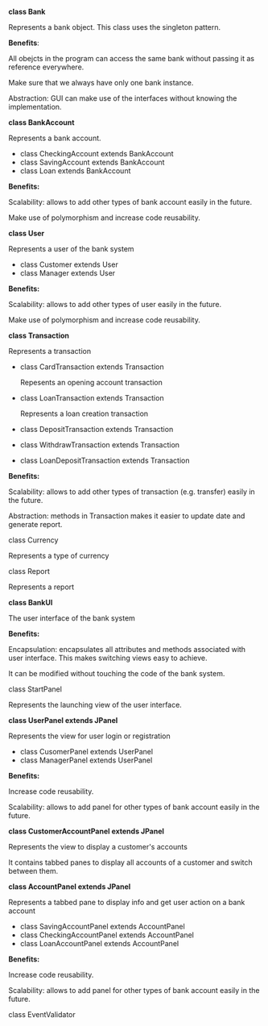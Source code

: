 **class Bank**

Represents a bank object. This class uses the singleton pattern.

**Benefits**: 

All obejcts in the program can access the same bank without passing it as reference everywhere.

Make sure that we always have only one bank instance.

Abstraction: GUI can make use of the interfaces without knowing the implementation.



**class BankAccount**

Represents a bank account.

- class CheckingAccount extends BankAccount
- class SavingAccount extends BankAccount
- class Loan extends BankAccount

**Benefits:**

Scalability: allows to add other types of bank account easily in the future.

Make use of polymorphism and increase code reusability.



**class User**

Represents a user of the bank system

- class Customer extends User
- class Manager extends User

**Benefits:**

Scalability: allows to add other types of user easily in the future.

Make use of polymorphism and increase code reusability.



**class Transaction**

Represents a transaction

- class CardTransaction extends Transaction

  Repesents an opening account transaction

- class LoanTransaction extends Transaction

  Represents a loan creation transaction

- class DepositTransaction extends Transaction

- class WithdrawTransaction extends Transaction

- class LoanDepositTransaction extends Transaction

**Benefits:**

Scalability: allows to add other types of transaction (e.g. transfer) easily in the future.

Abstraction: methods in Transaction makes it easier to update date and generate report.



class Currency

Represents a type of currency



class Report

Represents a report



**class BankUI**

The user interface of the bank system

**Benefits:**

Encapsulation: encapsulates all attributes and methods associated with user interface. This makes switching views easy to achieve.

It can be modified without touching the code of the bank system.



class StartPanel

Represents the launching view of the user interface.



**class UserPanel extends JPanel**

Represents the view for user login or registration

- class CusomerPanel extends UserPanel
- class ManagerPanel extends UserPanel

**Benefits:**

Increase code reusability.

Scalability: allows to add panel for other types of bank account easily in the future.



**class CustomerAccountPanel extends JPanel**

Represents the view to display a customer's accounts

It contains tabbed panes to display all accounts of a customer and switch between them.



**class AccountPanel extends JPanel**

Represents a tabbed pane to display info and get user action on a bank account

- class SavingAccountPanel extends AccountPanel
- class CheckingAccountPanel extends AccountPanel
- class LoanAccountPanel extends AccountPanel

**Benefits:**

Increase code reusability.

Scalability: allows to add panel for other types of bank account easily in the future.



class EventValidator

